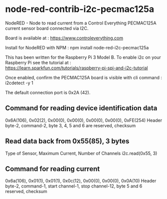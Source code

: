 # node-red-contrib-i2c-pecmac125a
NodeRED - Node to read current from a Control Everything PECMAC125A current sensor board connected via I2C.

Board is available at : https://www.controleverything.com

Install for NodeRED with NPM : npm install node-red-i2c-pecmac125a

This has been written for the Raspberry Pi 3 Model B. To enable i2c on your Raspberry Pi see the tutorial at : https://learn.sparkfun.com/tutorials/raspberry-pi-spi-and-i2c-tutorial

Once enabled, confirm the PECMAC125A board is visible with cli command : i2cdetect -y 1

The default connection port is 0x2A (42).

## Command for reading device identification data
0x6A(106), 0x02(2), 0x00(0), 0x00(0), 0x00(0), 0x00(0), 0xFE(254)
Header byte-2, command-2, byte 3, 4, 5 and 6 are reserved, checksum

## Read data back from 0x55(85), 3 bytes
Type of Sensor, Maximum Current, Number of Channels
i2c.read(0x55, 3)

## Command for reading current
0x6a(106), 0x01(1), 0x01(1), 0x0c(12), 0x00(0), 0x00(0), 0x0A(10)
Header byte-2, command-1, start channel-1, stop channel-12, byte 5 and 6 reserved, checksum

